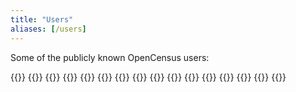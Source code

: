 ```yaml
---
title: "Users"
aliases: [/users]
---
```


Some of the publicly known OpenCensus users:

{{<card-vendor src="/images/users/etsy.png" href="https://www.etsy.com/">}}
{{<card-vendor name="Go Cloud" src="/images/users/go.png" href="https://github.com/google/go-cloud">}}
{{<card-vendor src="/images/users/google.svg" href="https://google.com">}}
{{<card-vendor name="Istio" src="/images/users/istio.svg" href="https://istio.io">}}
{{<card-vendor name="Knative" src="/images/users/knative.png" href="https://github.com/knative">}}
{{<card-vendor src="/images/users/microsoft.svg" href="https://www.microsoft.com">}}
{{<card-vendor src="/images/users/skia.png" href="https://skia.org">}}
{{<card-vendor src="/images/users/stackdriver.svg" href="https://cloud.google.com/stackdriver/">}}
{{<card-vendor src="/images/users/steeltoe.svg" href="https://steeltoe.io/">}}
{{<card-vendor src="/images/users/stratumn.png" href="https://stratumn.com/">}}
{{<card-vendor name="Trillian" src="/images/users/trillian.png" href="https://github.com/google/trillian">}}
{{<card-vendor name="Fn Project" src="/images/users/oracle.gif" href="https://github.com/fnproject">}}
{{<card-vendor src="/images/users/ardan.svg" tall="true" href="https://github.com/ardanlabs/service">}}
{{<card-vendor src="/images/users/orijtech.png" href="https://orijtech.com/">}}
{{<card-vendor src="/images/users/streak.png" href="https://www.streak.com/">}}
{{<card-vendor src="/images/users/holidaycheck.png" href="http://www.holidaycheck.de/">}}
